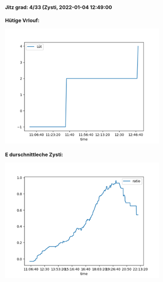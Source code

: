 ### Jitz grad: 4/33 (Zysti, 2022-01-04 12:49:00

### Hütige Vrlouf:
![Graph](Today.png)

### E durschnittleche Zysti:
![Graph](Zysti.png)